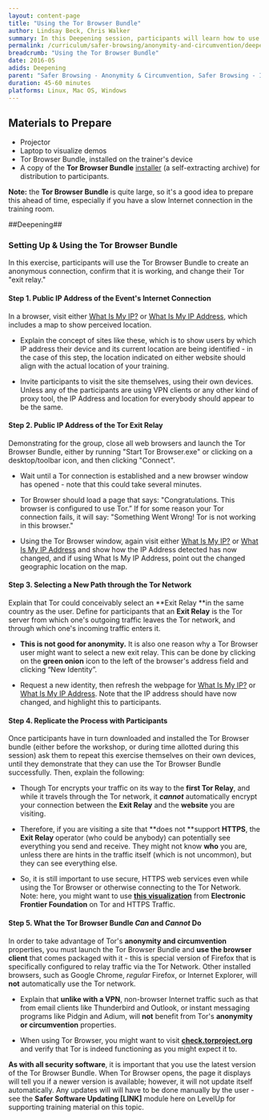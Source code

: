 ```yaml
---
layout: content-page
title: "Using the Tor Browser Bundle"
author: Lindsay Beck, Chris Walker
summary: In this Deepening session, participants will learn how to use the Tor Browser Bundle for anonymity and circumvention, to conduct safer browsing actions while accessing sensitive or blocked content online.
permalink: /curriculum/safer-browsing/anonymity-and-circumvention/deepening/using-tor/
breadcrumb: "Using the Tor Browser Bundle"
date: 2016-05
adids: Deepening
parent: "Safer Browsing - Anonymity & Circumvention, Safer Browsing - Identity Protection and Privacy"
duration: 45-60 minutes
platforms: Linux, Mac OS, Windows
---
```

## Materials to Prepare
- Projector
- Laptop to visualize demos
- Tor Browser Bundle, installed on the trainer's device
- A copy of the **Tor Browser Bundle** [installer](https://www.torproject.org/download/download-easy.html.en) (a self-extracting archive) for distribution to participants.

**Note:** the **Tor Browser Bundle** is quite large, so it's a good idea to prepare this ahead of time, especially if you have a slow Internet connection in the training room.

##Deepening##

### Setting Up & Using the Tor Browser Bundle

In this exercise, participants will use the Tor Browser Bundle to create an anonymous connection, confirm that it is working, and change their Tor "exit relay."

#### Step 1. Public IP Address of the Event's Internet Connection

In a browser, visit either [What Is My IP?](http://whatismyip.com) or [What Is My IP Address](http://www.whatismyipaddress.com), which includes a map to show perceived location.
- Explain the concept of sites like these, which is to show users by which IP address their device and its current location are being identified - in the case of this step, the location indicated on either website should align with the actual location of your training.

- Invite participants to visit the site themselves, using their own devices. Unless any of the participants are using VPN clients or any other kind of proxy tool, the IP Address and location for everybody should appear to be the same.

#### Step 2. Public IP Address of the Tor Exit Relay

Demonstrating for the group, close all web browsers and launch the Tor Browser Bundle, either by running "Start Tor Browser.exe" or clicking on a desktop/toolbar icon, and then clicking "Connect".
- Wait until a Tor connection is established and a new browser window has opened - note that this could take several minutes.

- Tor Browser should load a page that says: "Congratulations. This browser is configured to use Tor.” If for some reason your Tor connection fails, it will say: "Something Went Wrong! Tor is not working in this browser."

- Using the Tor Browser window, again visit either [What Is My IP?](http://whatismyip.com) or [What Is My IP Address](http://www.whatismyipaddress.com) and show how the IP Address detected has now changed, and if using What Is My IP Address, point out the changed geographic location on the map.

#### Step 3. Selecting a New Path through the Tor Network

Explain that Tor could conceivably select an **Exit Relay **in the same country as the user. Define for participants that an **Exit Relay** is the Tor server from which one's outgoing traffic leaves the Tor network, and through which one's incoming traffic enters it.

- **This is not good for anonymity.** It is also one reason why a Tor Browser user might want to select a new exit relay. This can be done by clicking on the **green onion** icon to the left of the browser's address field and clicking “New Identity”.

- Request a new identity, then refresh the webpage for [What Is My IP?](http://whatismyip.com) or [What Is My IP Address](http://www.whatismyipaddress.com). Note that the IP address should have now changed, and highlight this to participants.

#### Step 4. Replicate the Process with Participants

Once participants have in turn downloaded and installed the Tor Browser bundle (either before the workshop, or during time allotted during this session) ask them to repeat this exercise themselves on their own devices, until they demonstrate that they can use the Tor Browser Bundle successfully. Then, explain the following:

- Though Tor encrypts your traffic on its way to the **first Tor Relay**, and while it travels through the Tor network, it ***cannot*** automatically encrypt your connection between the **Exit Relay** and the **website** you are visiting.

- Therefore, if you are visiting a site that **does not **support **HTTPS**, the **Exit Relay** operator (who could be anybody) can potentially see everything you send and receive. They might not know **who** you are, unless there are hints in the traffic itself (which is not uncommon), but they can see everything else.

- So, it is still important to use secure, HTTPS web services even while using the Tor Browser or otherwise connecting to the Tor Network. Note: here, you might want to use **[this visualization](https://www.eff.org/pages/tor-and-https)** from **Electronic Frontier Foundation** on Tor and HTTPS Traffic.

#### Step 5. What the Tor Browser Bundle *Can* and *Cannot* Do

In order to take advantage of Tor's **anonymity and circumvention** properties, you must launch the Tor Browser Bundle and **use the browser client** that comes packaged with it - this is special version of Firefox that is specifically configured to relay traffic via the Tor Network. Other installed browsers, such as Google Chrome, *regular* Firefox, or Internet Explorer, will **not** automatically use the Tor network.

- Explain that **unlike with a VPN**, non-browser Internet traffic such as that from email clients like Thunderbird and Outlook, or instant messaging programs like Pidgin and Adium, will **not** benefit from Tor's **anonymity or circumvention** properties.

- When using Tor Browser, you might want to visit **[check.torproject.org](https://check.torproject.org)** and verify that Tor is indeed functioning as you might expect it to.

**As with all security software**, it is important that you use the latest version of the Tor Browser Bundle. When Tor Browser opens, the page it displays will tell you if a newer version is available; however, it will not update itself automatically. Any updates will will have to be done manually by the user - see the **Safer Software Updating [LINK]** module here on LevelUp for supporting training material on this topic.
